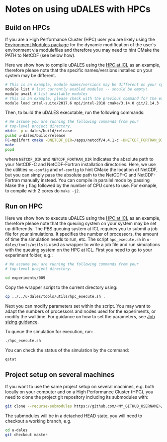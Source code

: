 # Notes on using uDALES with HPCs

## Build on HPCs

If you are a High Performance Cluster (HPC) user you are likely using the [Environment Modules package](http://modules.sourceforge.net/) for the dynamic modification of the user's environment via modulefiles and therefore you may need to hint CMake the PATH to NetCDF (see below how).

Here we show how to compile uDALES using the [HPC at ICL](https://www.imperial.ac.uk/admin-services/ict/self-service/research-support/rcs/) as an example, therefore please note that the specific names/versions installed on your system may be different.

``` sh
# This is an example, module names/versions may be different on your system
module list # list currently enabled modules -- should be empty!
module avail # list available modules
# This is an example, please check with the previous command for the exact name of the modules available on your system. This will load NetCDF compiled with Intel Suite 2019.4 and add the correct version of icc and ifort to the PATH.
module load intel-suite/2017.6 mpi/intel-2018 cmake/3.14.0 git/2.14.3
```

Then, to build the uDALES executable, run the following commands:

``` sh
# We assume you are running the following commands from your
# top-level project directory.
mkdir -p u-dales/build/release
pushd u-dales/build/release
FC=mpiifort cmake -DNETCDF_DIR=/apps/netcdf/4.4.1-c -DNETCDF_FORTRAN_DIR=/apps/netcdf/4.4.4-fortran -LA ../..
make
popd
```

where `NETCDF_DIR` and `NETCDF_FORTRAN_DIR` indicates the absolute path to your NetCDF-C and NetCDF-Fortran installation directories. Here, we use the utilities `nc-config` and `nf-config` to hint CMake the location of NetCDF, but you can simply pass the absolute path to the NetCDF-C and NetCDF-Fortran manually instead. You can compile in parallel mode by passing Make the `j` flag followed by the number of CPU cores to use. For exmaple, to compile with 2 cores do `make -j2`.


## Run on HPC

Here we show how to execute uDALES using the [HPC at ICL](https://www.imperial.ac.uk/admin-services/ict/self-service/research-support/rcs/) as an example, therefore please note that the queuing system on your system may be set up differently.
The PBS queuing system at ICL requires you to submit a job file for your simulations. It specifies the number of processors, the amount of time the simulation needs to run, etc.
The script `hpc_execute.sh` in `u-dales/tools/utils` is used as wrapper to write a job file and run simulations with the queuing system on the HPC at ICL.
First you need to go to your experiment folder, e.g.:

``` sh
# We assume you are running the following commands from your
# top-level project directory.

cd experiments/009
```

Copy the wrapper script to the current directory using:

``` sh
cp ../../u-dales/tools/utils/hpc_execute.sh .
```

Next you can modify parameters set within the script. You may want to adapt the numbers of processors and nodes used for the experiments, or modify the walltime. For guidance on how to set the parameters, see [Job sizing guidance](https://www.imperial.ac.uk/admin-services/ict/self-service/research-support/rcs/computing/job-sizing-guidance/).

To queue the simulation for execution, run:

``` sh
./hpc_execute.sh
```

You can check the status of the simulation by the command:

``` sh
qstat
```

## Project setup on several machines

If you want to use the same project setup on several machines, e.g. both locally on your computer and on a High Performance Cluster (HPC), you need to clone the project git repository including its submodules with:

``` sh
git clone --recurse-submodules https://github.com/<MY_GITHUB_USERNAME>/<PROJECT_REPO>.git
```

The submodules will be in a detached HEAD state, you will need to checkout a working branch, e.g.

``` sh
cd u-dales
git checkout master
```
